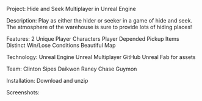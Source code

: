 Project: Hide and Seek Multiplayer in Unreal Engine

Description: Play as either the hider or seeker in a game of hide and seek. The atmosphere of the warehouse is sure to provide lots of hiding places!

Features:
  2 Unique Player Characters
  Player Depended Pickup Items
  Distinct Win/Lose Conditions
  Beautiful Map

Technology:
  Unreal Engine
  Unreal Multiplayer
  GitHub
  Unreal Fab for assets

Team:
  Clinton Sipes
  Daikwon Raney
  Chase Guymon

Installation:
  Download and unzip

Screenshots:

